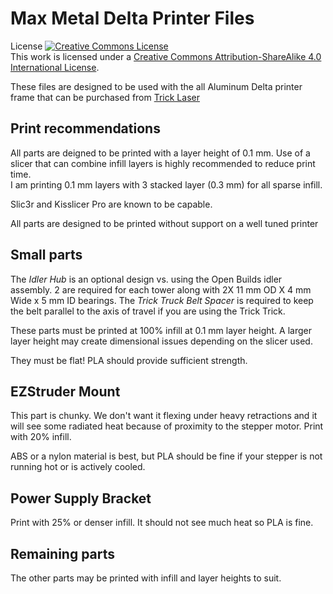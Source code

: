# Max Metal Delta Printer Files

License
<a rel="license" href="http://creativecommons.org/licenses/by-sa/4.0/"><img alt="Creative Commons License" style="border-width:0" src="https://i.creativecommons.org/l/by-sa/4.0/88x31.png" /></a><br />This work is licensed under a <a rel="license" href="http://creativecommons.org/licenses/by-sa/4.0/">Creative Commons Attribution-ShareAlike 4.0 International License</a>.

These files are designed to be used with the all Aluminum Delta printer frame that can be purchased from [Trick Laser](http://www.tricklaser.com/)

## Print recommendations
All parts are deigned to be printed with a layer height of 0.1 mm.  Use of a slicer that can combine infill layers is highly recommended to reduce print time.  
I am printing 0.1 mm layers with 3 stacked layer (0.3 mm) for all sparse infill.  

Slic3r and Kisslicer Pro are known to be capable.
  
All parts are designed to be printed without support on a well tuned printer
 
## Small parts
The *Idler Hub* is an optional design vs. using the Open Builds idler assembly.  2 are required for each tower along 
with 2X 11 mm OD X 4 mm Wide x 5 mm ID bearings.
The *Trick Truck Belt Spacer* is required to keep the belt parallel to the axis of travel if you are using the Trick Trick.

These parts must be printed at 100% infill at 0.1 mm layer height. A larger layer height may create dimensional issues
  depending on the slicer used.  
  
  They must be flat!  PLA should provide sufficient strength.

## EZStruder Mount
This part is chunky.  We don't want it flexing under heavy retractions and it will see some radiated heat because of
proximity to the stepper motor.  Print with 20% infill.  

ABS or a nylon material is best, but PLA should be fine if your
stepper is not running hot or is actively cooled.

## Power Supply Bracket
Print with 25% or denser infill.  It should not see much heat so PLA is fine.

## Remaining parts
The other parts may be printed with infill and layer heights to suit.  

